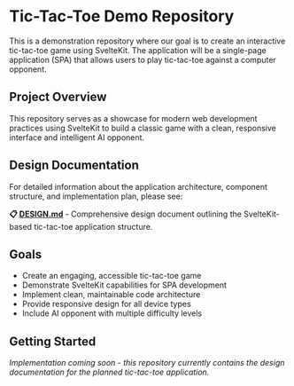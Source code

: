 # Tic-Tac-Toe Demo Repository

This is a demonstration repository where our goal is to create an interactive tic-tac-toe game using SvelteKit. The application will be a single-page application (SPA) that allows users to play tic-tac-toe against a computer opponent.

## Project Overview

This repository serves as a showcase for modern web development practices using SvelteKit to build a classic game with a clean, responsive interface and intelligent AI opponent.

## Design Documentation

For detailed information about the application architecture, component structure, and implementation plan, please see:

**📋 [DESIGN.md](./DESIGN.md)** - Comprehensive design document outlining the SvelteKit-based tic-tac-toe application structure.

## Goals

- Create an engaging, accessible tic-tac-toe game
- Demonstrate SvelteKit capabilities for SPA development
- Implement clean, maintainable code architecture
- Provide responsive design for all device types
- Include AI opponent with multiple difficulty levels

## Getting Started

_Implementation coming soon - this repository currently contains the design documentation for the planned tic-tac-toe application._
